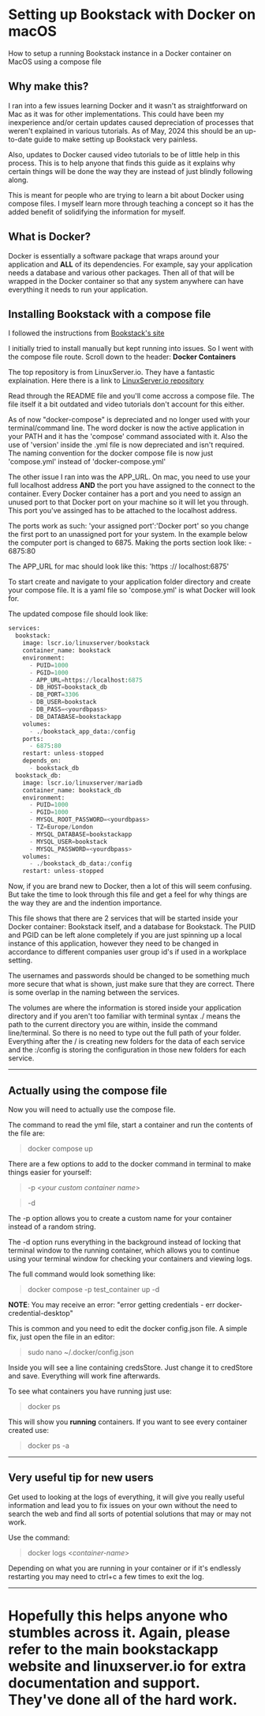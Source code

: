 # Setting up Bookstack with Docker on macOS
How to setup a running Bookstack instance in a Docker container on MacOS using a compose file

## Why make this?
I ran into a few issues learning Docker and it wasn't as straightforward on Mac as it was for other implementations. This could have
been my inexperience and/or certain updates caused depreciation of processes that weren't explained in various tutorials. As of May, 2024
this should be an up-to-date guide to make setting up Bookstack very painless.

Also, updates to Docker caused video tutorials to be of little help in this process. This is to help anyone that finds this guide as it 
explains why certain things will be done the way they are instead of just blindly following along.

This is meant for people who are trying to learn a bit about Docker using compose files. I myself learn more through teaching a concept
so it has the added benefit of solidifying the information for myself.

## What is Docker?
Docker is essentially a software package that wraps around your application and **ALL** of its dependencies. For example, say your application needs
a database and various other packages. Then all of that will be wrapped in the Docker container so that any system anywhere can have everything it needs
to run your application. 

## Installing Bookstack with a compose file
I followed the instructions from [Bookstack's site](https://www.bookstackapp.com/docs/admin/installation/)

I initially tried to install manually but kept running into issues. So I went with the compose file route. Scroll down to the header: **Docker Containers**

The top repository is from LinuxServer.io. They have a fantastic explaination.
Here there is a link to [LinuxServer.io repository](https://github.com/linuxserver/docker-bookstack)

Read through the README file and you'll come accross a compose file. The file itself it a bit outdated and video tutorials don't account for this either.

As of now "docker-compose" is depreciated and no longer used with your terminal/command line. The word docker is now the active application in your PATH and it 
has the 'compose' command associated with it. Also the use of 'version' inside the .yml file is now depreciated and isn't required. The naming convention for the 
docker compose file is now just 'compose.yml' instead of 'docker-compose.yml'

The other issue I ran into was the APP_URL. On mac, you need to use your full localhost address **__AND__** the port you have assigned to the connect to the container. 
Every Docker container has a port and you need to assign an unused port to that Docker port on your machine so it will let you through. This port you've assinged
has to be attached to the localhost address.

The ports work as such: 'your assigned port':'Docker port' so you change the first port to an unassigned port for your system. In the example below the computer port is
changed to 6875. Making the ports section look like: - 6875:80

The APP_URL for mac should look like this: 'https :// localhost:6875'

To start create and navigate to your application folder directory and create your compose file. It is a yaml file so 'compose.yml' is what Docker will look for.

The updated compose file should look like:

```python
services:
  bookstack:
    image: lscr.io/linuxserver/bookstack
    container_name: bookstack
    environment:
      - PUID=1000
      - PGID=1000
      - APP_URL=https://localhost:6875
      - DB_HOST=bookstack_db
      - DB_PORT=3306
      - DB_USER=bookstack
      - DB_PASS=<yourdbpass>
      - DB_DATABASE=bookstackapp
    volumes:
      - ./bookstack_app_data:/config
    ports:
      - 6875:80
    restart: unless-stopped
    depends_on:
      - bookstack_db
  bookstack_db:
    image: lscr.io/linuxserver/mariadb
    container_name: bookstack_db
    environment:
      - PUID=1000
      - PGID=1000
      - MYSQL_ROOT_PASSWORD=<yourdbpass>
      - TZ=Europe/London
      - MYSQL_DATABASE=bookstackapp
      - MYSQL_USER=bookstack
      - MYSQL_PASSWORD=<yourdbpass>
    volumes:
      - ./bookstack_db_data:/config
    restart: unless-stopped
```

Now, if you are brand new to Docker, then a lot of this will seem confusing. But take the time to look through this file and get a feel for why things are the
way they are and the indention importance.

This file shows that there are 2 services that will be started inside your Docker container: Bookstack itself, and a database for Bookstack. The PUID and PGID
can be left alone completely if you are just spinning up a local instance of this application, however they need to be changed in accordance to different 
companies user group id's if used in a workplace setting.

The usernames and passwords should be changed to be something much more secure that what is shown, just make sure that they are correct. There is some
overlap in the naming between the services. 

The volumes are where the information is stored inside your application directory and if you aren't too familiar with terminal syntax ./ means the path to
the current directory you are within, inside the command line/terminal. So there is no need to type out the full path of your folder. Everything after the 
/ is creating new folders for the data of each service and the :/config is storing the configuration in those new folders for each service.

---

## Actually using the compose file
Now you will need to actually use the compose file.

The command to read the yml file, start a container and run the contents of the file are:

> docker compose up

There are a few options to add to the docker command in terminal to make things easier for yourself:

> -p <*your custom container name*>

> -d

The -p option allows you to create a custom name for your container instead of a random string.

The -d option runs everything in the background instead of locking that terminal window to the running container, which allows you to
continue using your terminal window for checking your containers and viewing logs.

The full command would look something like:

> docker compose -p test_container up -d

**__NOTE__**: You may receive an error: "error getting credentials - err docker-credential-desktop"

This is common and you need to edit the docker config.json file. A simple fix, just open the file in an editor:

> sudo nano ~/.docker/config.json

Inside you will see a line containing credsStore. Just change it to credStore and save. Everything will work fine afterwards.

To see what containers you have running just use:

> docker ps

This will show you **__running__** containers. If you want to see every container created use:

> docker ps -a

---

## Very useful tip for new users

Get used to looking at the logs of everything, it will give you really useful information and lead you to fix issues on your own
without the need to search the web and find all sorts of potential solutions that may or may not work.

Use the command:

> docker logs <*container-name*>

Depending on what you are running in your container or if it's endlessly restarting you may need to ctrl+c a few times to exit the 
log.

---

# Hopefully this helps anyone who stumbles across it. Again, please refer to the main bookstackapp website and linuxserver.io for extra documentation and support. They've done all of the hard work.




